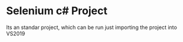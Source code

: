 # Selenium c# Project 

Its an standar project, which can be run just importing the project into VS2019
